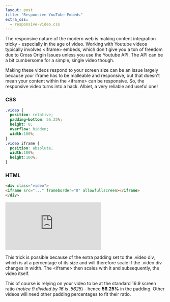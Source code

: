 ```yaml
---
layout: post
title: "Responsive YouTube Embeds"
extra_css:
  - responsive-video.css
---
```


The responsive nature of the modern web is making content integration tricky - especially in the age of video. Working with Youtube videos typically involves <span>&lt;iframe&gt;</span> embeds, which don't give you a ton of freedom due to Cross Origin Issues unless you use the Youtube API. The API can be a bit cumbersome for a simple, single video though.

Making these videos respond to your screen size can be an issue largely because your iframe has to be malleable and responsive, but that doesn't mean your content within the <span>&lt;iframe&gt;</span> can be responsive. So, the responsive video turns into a hack. Albiet, a very reliable and useful one!

### CSS

```CSS
.video {
  position: relative;
  padding-bottom: 56.25%;
  height: 0;
  overflow: hidden;
  width:100%;
}
.video iframe {
  position: absolute;
  width:100%;
  height:100%;
}
```

### HTML

```HTML
<div class="video">
<iframe src="..." frameborder="0" allowfullscreen></iframe>
</div>
```

<div class="video">
<iframe src="http://www.youtube.com/embed/BPkMh7bR4PE?rel=0" frameborder="0" allowfullscreen></iframe>
</div>

This trick is possible because of the extra padding set to the <span>.video</span> div, which is at a percentage of its size and will therefore scale if the <span>.video</span> div changes in width. The <span>&lt;iframe&gt;</span> then scales with it and subsequently, the video itself.

This of course is relying on your video to be at the standard 16:9 screen ratio (*notice 9 divided by 16 is .5625*) - hence **56.25%** in the padding. Other videos will need other padding percentages to fit their ratio.